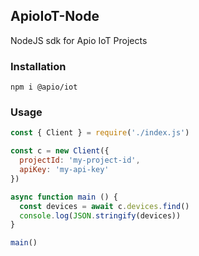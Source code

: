 ## ApioIoT-Node

NodeJS sdk for Apio IoT Projects

### Installation

```
npm i @apio/iot
```

### Usage

```javascript
const { Client } = require('./index.js')

const c = new Client({
  projectId: 'my-project-id',
  apiKey: 'my-api-key'
})

async function main () {
  const devices = await c.devices.find()
  console.log(JSON.stringify(devices))
}

main()

```


